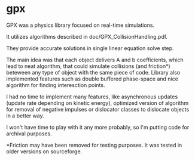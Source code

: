# gpx

GPX was a physics library focused on real-time simulations.

It utilizes algorithms described in doc/GPX_CollisionHandling.pdf.

They provide accurate solutions in single linear equation solve step.

The main idea was that each object delivers A and b coefficients, which lead to neat algorithm, 
that could simulate collisions (and friction*) beteween any type of object with the same piece of code.
Library also implemented features such as double buffered phase-space and nice algorithm for finding interesction points.

I had no time to implement many features, like asynchronous updates (update rate depending on kinetic energy),
optimized version of algorithm for removal of negative impulses or dislocator classes to dislocate objects in a better way.

I won't have time to play with it any more probably, so I'm putting code for archival purposes.

*Friction may have been removed for testing purposes. It was tested in older versions on sourceforge.
